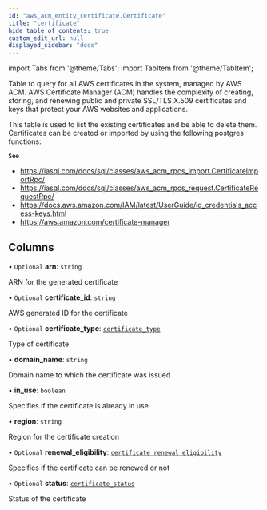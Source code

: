 ```yaml
---
id: "aws_acm_entity_certificate.Certificate"
title: "certificate"
hide_table_of_contents: true
custom_edit_url: null
displayed_sidebar: "docs"
---
```


import Tabs from '@theme/Tabs';
import TabItem from '@theme/TabItem';

Table to query for all AWS certificates in the system, managed by AWS ACM.
AWS Certificate Manager (ACM) handles the complexity of creating, storing, and renewing public
and private SSL/TLS X.509 certificates and keys that protect your AWS websites and applications.

This table is used to list the existing certificates and be able to delete them. Certificates
can be created or imported by using the following postgres functions:

**`See`**

 - https://iasql.com/docs/sql/classes/aws_acm_rpcs_import.CertificateImportRpc/
 - https://iasql.com/docs/sql/classes/aws_acm_rpcs_request.CertificateRequestRpc/
 - https://docs.aws.amazon.com/IAM/latest/UserGuide/id_credentials_access-keys.html
 - https://aws.amazon.com/certificate-manager

## Columns

• `Optional` **arn**: `string`

ARN for the generated certificate

• `Optional` **certificate\_id**: `string`

AWS generated ID for the certificate

• `Optional` **certificate\_type**: [`certificate_type`](../enums/aws_acm_entity_certificate.certificateTypeEnum.md)

Type of certificate

• **domain\_name**: `string`

Domain name to which the certificate was issued

• **in\_use**: `boolean`

Specifies if the certificate is already in use

• **region**: `string`

Region for the certificate creation

• `Optional` **renewal\_eligibility**: [`certificate_renewal_eligibility`](../enums/aws_acm_entity_certificate.certificateRenewalEligibilityEnum.md)

Specifies if the certificate can be renewed or not

• `Optional` **status**: [`certificate_status`](../enums/aws_acm_entity_certificate.certificateStatusEnum.md)

Status of the certificate
